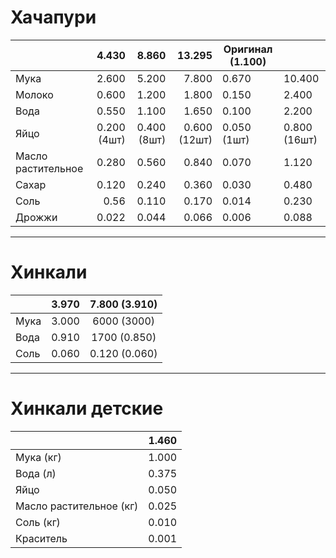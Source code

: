 # Хачапури

|                    |   **4.430** |   **8.860** |   **13.295** | **Оригинал (1.100)** |              |
| ------------------ | ----------: | ----------: | -----------: | -------------------- | ------------ |
| Мука               |       2.600 |       5.200 |        7.800 | 0.670                | 10.400       |
| Молоко             |       0.600 |       1.200 |        1.800 | 0.150                | 2.400        |
| Вода               |       0.550 |       1.100 |        1.650 | 0.100                | 2.200        |
| Яйцо               | 0.200 (4шт) | 0.400 (8шт) | 0.600 (12шт) | 0.050 (1шт)          | 0.800 (16шт) |
| Масло растительное |       0.280 |       0.560 |        0.840 | 0.070                | 1.120        |
| Сахар              |       0.120 |       0.240 |        0.360 | 0.030                | 0.480        |
| Соль               |        0.56 |       0.110 |        0.170 | 0.014                | 0.230        |
| Дрожжи             |       0.022 |       0.044 |        0.066 | 0.006                | 0.088        |

---
# Хинкали
|      | 3.970 | 7.800 (3.910) |
| ---- | :---: | :-----------: |
| Мука | 3.000 |  6000 (3000)  |
| Вода | 0.910 | 1700 (0.850)  |
| Соль | 0.060 | 0.120 (0.060) |

---

# Хинкали детские
|                         | 1.460 |
| ----------------------- | :---: |
| Мука (кг)               | 1.000 |
| Вода (л)                | 0.375 |
| Яйцо                    | 0.050 |
| Масло растительное (кг) | 0.025 |
| Соль (кг)               | 0.010 |
| Краситель               | 0.001 |
